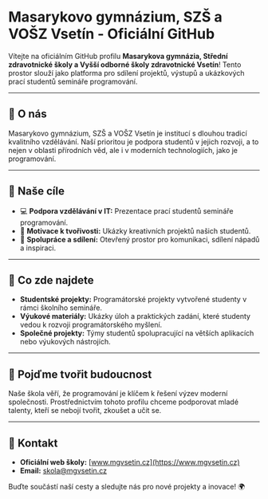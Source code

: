 # Masarykovo gymnázium, SZŠ a VOŠZ Vsetín - Oficiální GitHub

Vítejte na oficiálním GitHub profilu **Masarykova gymnázia, Střední zdravotnické školy a Vyšší odborné školy zdravotnické Vsetín**! Tento prostor slouží jako platforma pro sdílení projektů, výstupů a ukázkových prací studentů semináře programování.

---

## 🏫 O nás
Masarykovo gymnázium, SZŠ a VOŠZ Vsetín je institucí s dlouhou tradicí kvalitního vzdělávání. Naší prioritou je podpora studentů v jejich rozvoji, a to nejen v oblasti přírodních věd, ale i v moderních technologiích, jako je programování.

---

## 🎯 Naše cíle
- 💻 **Podpora vzdělávání v IT:** Prezentace prací studentů semináře programování.
- 🌟 **Motivace k tvořivosti:** Ukázky kreativních projektů našich studentů.
- 🤝 **Spolupráce a sdílení:** Otevřený prostor pro komunikaci, sdílení nápadů a inspiraci.

---

## 📂 Co zde najdete
- **Studentské projekty:** Programátorské projekty vytvořené studenty v rámci školního semináře.
- **Výukové materiály:** Ukázky úloh a praktických zadání, které studenty vedou k rozvoji programátorského myšlení.
- **Společné projekty:** Týmy studentů spolupracující na větších aplikacích nebo výukových nástrojích.

---

## 🚀 Pojďme tvořit budoucnost
Naše škola věří, že programování je klíčem k řešení výzev moderní společnosti. Prostřednictvím tohoto profilu chceme podporovat mladé talenty, kteří se nebojí tvořit, zkoušet a učit se.

---

## 📧 Kontakt
- **Oficiální web školy:** [www.mgvsetin.cz](https://www.mgvsetin.cz)
- **Email:** skola@mgvsetin.cz

Buďte součástí naší cesty a sledujte nás pro nové projekty a inovace! 🌍
